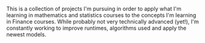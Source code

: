 This is a collection of projects I'm pursuing in order to apply what I'm learning in mathematics and statistics courses to the concepts I'm learning in Finance courses.
While probably not very technically advanced (yet!), I'm constantly working to improve runtimes, algorithms used and apply the newest models.
